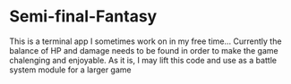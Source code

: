 # Semi-final-Fantasy
This is a terminal app I sometimes work on in my free time...  Currently the balance of HP and damage needs to be found in order to make the game chalenging and enjoyable.  As it is, I may lift this code and use as a battle system module for a larger game
